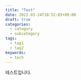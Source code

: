 ```yaml
---
title: "Test"
date: 2022-03-24T18:52:03+09:00
draft: true
categories:
  - category
  - subcategory
tags:
  - tag1
  - tag2
keywords:
  - tech
---
```


<!--more-->

테스트입니다.
